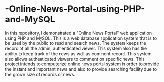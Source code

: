 # -Online-News-Portal-using-PHP-and-MySQL
In this repository, I demonstrated a "Online News Portal" web application using PHP and MySQL. This is a web database application system that is to be used by the public to read and search news. The system keeps the record of all the admin, authenticated viewer. This system also has the ability to keep track of the news as well as comment record. This system also allows authenticated viewers to comment on specific news. This project intends to computerize online news portal system in order to provide the instant and important news and also to provide searching facility due to the grown size of records of news.
